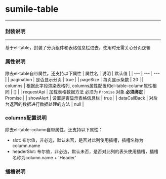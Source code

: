 # sumile-table
----
### 封装说明
----
基于el-table，封装了分页组件和表格信息栏进去，使用时无需关心分页逻辑
### 属性说明 
除去el-table自带属性，还支持以下属性 
|   属性名       | 说明             |         默认值                  |
|    ---         |  ---             |             ---                 |
|   pagination   | 是否显示分页     |         true                    |
|   pageSize     |  每页显示条数           |           20              |
|   columns     |  根据此字段渲染表格列, columns属性配置和el-table-column属性相同    |           []              |
|   requestApi     |  加载表格数据方法 必须为 `Promise` 对象 **必须绑定**           |          Promise            |
|   showAlert     |  设置是否显示表格信息栏          |          true            |
|   dataCallBack     |  对后台返回的数据进行数据处理的方法           |          null            |
### columns配置说明
除去el-table-column自带属性，还支持以下属性：
- slot: 布尔值，非必选，默认未否，是否对此列使用插槽，插槽名称为column.name
- headerSlot: 布尔值，非必选，默认未否，是否对此列的表头使用插槽，插槽名称为column.name + 'Header'
### 插槽说明